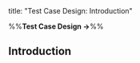 <frontmatter>
title: "Test Case Design: Introduction"
</frontmatter>

<link rel="stylesheet" href="{{baseUrl}}/css/textbook.css">

<div class="website-content">

%%**Test Case Design →**%%

## Introduction

<div id="main">

<include src="what/embed.md" boilerplate  />
<include src="positiveVsNegative/embed.md" boilerplate  />
<include src="blackVsGlass/embed.md" boilerplate  />

</div>

</div>
